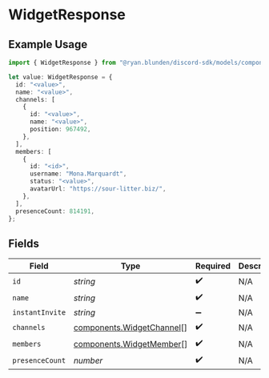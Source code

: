 # WidgetResponse

## Example Usage

```typescript
import { WidgetResponse } from "@ryan.blunden/discord-sdk/models/components";

let value: WidgetResponse = {
  id: "<value>",
  name: "<value>",
  channels: [
    {
      id: "<value>",
      name: "<value>",
      position: 967492,
    },
  ],
  members: [
    {
      id: "<id>",
      username: "Mona.Marquardt",
      status: "<value>",
      avatarUrl: "https://sour-litter.biz/",
    },
  ],
  presenceCount: 814191,
};
```

## Fields

| Field                                                                  | Type                                                                   | Required                                                               | Description                                                            |
| ---------------------------------------------------------------------- | ---------------------------------------------------------------------- | ---------------------------------------------------------------------- | ---------------------------------------------------------------------- |
| `id`                                                                   | *string*                                                               | :heavy_check_mark:                                                     | N/A                                                                    |
| `name`                                                                 | *string*                                                               | :heavy_check_mark:                                                     | N/A                                                                    |
| `instantInvite`                                                        | *string*                                                               | :heavy_minus_sign:                                                     | N/A                                                                    |
| `channels`                                                             | [components.WidgetChannel](../../models/components/widgetchannel.md)[] | :heavy_check_mark:                                                     | N/A                                                                    |
| `members`                                                              | [components.WidgetMember](../../models/components/widgetmember.md)[]   | :heavy_check_mark:                                                     | N/A                                                                    |
| `presenceCount`                                                        | *number*                                                               | :heavy_check_mark:                                                     | N/A                                                                    |